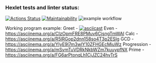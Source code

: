 ### Hexlet tests and linter status:
[![Actions Status](https://github.com/MoloKate/java-project-lvl1/workflows/hexlet-check/badge.svg)](https://github.com/MoloKate/java-project-lvl1/actions)
[![Maintainability](https://api.codeclimate.com/v1/badges/a99a88d28ad37a79dbf6/maintainability)](https://codeclimate.com/github/codeclimate/codeclimate/maintainability)
![example workflow](https://github.com/MoloKate/java-project-lvl1/actions/workflows/main.yml/badge.svg)

Working program example:
Greet - [![asciicast](https://asciinema.org/a/sSsos2TrdIUyIZggnFWvIgdFb.svg)](https://asciinema.org/a/sSsos2TrdIUyIZggnFWvIgdFb)
Even - https://asciinema.org/a/CIzOpmFRE8PMuv6CjsngTmWAI
Calc - https://asciinema.org/a/R5lRGop2dnn158so4T3p2ESIg
GCD - https://asciinema.org/a/YIyE9l7m3wlY10ZFHGEcMiuWz
Progression - https://asciinema.org/a/mSvmTuVDRkNkbWZm7kuuypfNX
Prime - https://asciinema.org/a/FG6arPtonqLh1CjJZC24hvTrS
